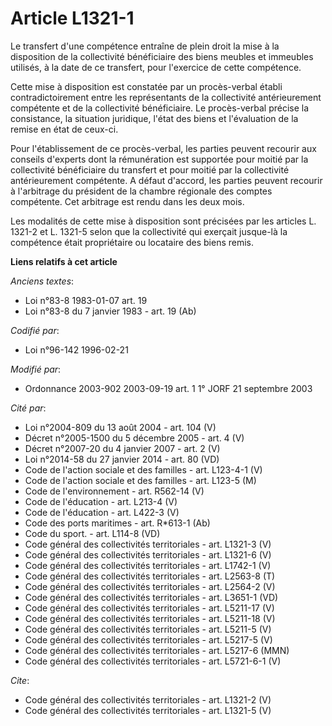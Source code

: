 # Article L1321-1

Le transfert d'une compétence entraîne de plein droit la mise à la disposition de la collectivité bénéficiaire des biens
meubles et immeubles utilisés, à la date de ce transfert, pour l'exercice de cette compétence. 

Cette mise à disposition est constatée par un procès-verbal établi contradictoirement entre les représentants de la
collectivité antérieurement compétente et de la collectivité bénéficiaire. Le procès-verbal précise la consistance, la
situation juridique, l'état des biens et l'évaluation de la remise en état de ceux-ci. 

Pour l'établissement de ce procès-verbal, les parties peuvent recourir aux conseils d'experts dont la rémunération est
supportée pour moitié par la collectivité bénéficiaire du transfert et pour moitié par la collectivité antérieurement
compétente. A défaut d'accord, les parties peuvent recourir à l'arbitrage du président de la chambre régionale des comptes
compétente. Cet arbitrage est rendu dans les deux mois. 

Les modalités de cette mise à disposition sont précisées par les articles L. 1321-2 et L. 1321-5 selon que la collectivité
qui exerçait jusque-là la compétence était propriétaire ou locataire des biens remis.

**Liens relatifs à cet article**

_Anciens textes_:

  - Loi n°83-8 1983-01-07 art. 19
  - Loi n°83-8 du 7 janvier 1983 - art. 19 (Ab)

_Codifié par_:

  - Loi n°96-142 1996-02-21

_Modifié par_:

  - Ordonnance 2003-902 2003-09-19 art. 1 1° JORF 21 septembre 2003

_Cité par_:

  - Loi n°2004-809 du 13 août 2004 - art. 104 (V)
  - Décret n°2005-1500 du 5 décembre 2005 - art. 4 (V)
  - Décret n°2007-20 du 4 janvier 2007 - art. 2 (V)
  - Loi n°2014-58 du 27 janvier 2014 - art. 80 (VD)
  - Code de l'action sociale et des familles - art. L123-4-1 (V)
  - Code de l'action sociale et des familles - art. L123-5 (M)
  - Code de l'environnement - art. R562-14 (V)
  - Code de l'éducation - art. L213-4 (V)
  - Code de l'éducation - art. L422-3 (V)
  - Code des ports maritimes - art. R*613-1 (Ab)
  - Code du sport. - art. L114-8 (VD)
  - Code général des collectivités territoriales - art. L1321-3 (V)
  - Code général des collectivités territoriales - art. L1321-6 (V)
  - Code général des collectivités territoriales - art. L1742-1 (V)
  - Code général des collectivités territoriales - art. L2563-8 (T)
  - Code général des collectivités territoriales - art. L2564-2 (V)
  - Code général des collectivités territoriales - art. L3651-1 (VD)
  - Code général des collectivités territoriales - art. L5211-17 (V)
  - Code général des collectivités territoriales - art. L5211-18 (V)
  - Code général des collectivités territoriales - art. L5211-5 (V)
  - Code général des collectivités territoriales - art. L5217-5 (V)
  - Code général des collectivités territoriales - art. L5217-6 (MMN)
  - Code général des collectivités territoriales - art. L5721-6-1 (V)

_Cite_:

  - Code général des collectivités territoriales - art. L1321-2 (V)
  - Code général des collectivités territoriales - art. L1321-5 (V)
